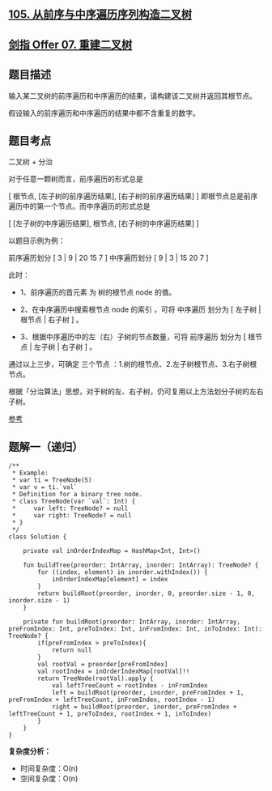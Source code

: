 ## [105. 从前序与中序遍历序列构造二叉树](https://leetcode.cn/problems/construct-binary-tree-from-preorder-and-inorder-traversal/description/)
## [剑指 Offer 07. 重建二叉树](https://leetcode.cn/problems/zhong-jian-er-cha-shu-lcof/description/?favorite=xb9nqhhg)

## 题目描述

输入某二叉树的前序遍历和中序遍历的结果，请构建该二叉树并返回其根节点。

假设输入的前序遍历和中序遍历的结果中都不含重复的数字。

## 题目考点

二叉树 + 分治

对于任意一颗树而言，前序遍历的形式总是

[ 根节点, [左子树的前序遍历结果], [右子树的前序遍历结果] ]
即根节点总是前序遍历中的第一个节点。而中序遍历的形式总是

[ [左子树的中序遍历结果], 根节点, [右子树的中序遍历结果] ]

以题目示例为例：

前序遍历划分 [ 3 | 9 | 20 15 7 ]
中序遍历划分 [ 9 | 3 | 15 20 7 ]

此时：
- 1、前序遍历的首元素 为 树的根节点 node 的值。

- 2、在中序遍历中搜索根节点 node 的索引 ，可将 中序遍历 划分为 [ 左子树 | 根节点 | 右子树 ] 。

- 3、根据中序遍历中的左（右）子树的节点数量，可将 前序遍历 划分为 [ 根节点 | 左子树 | 右子树 ] 。

通过以上三步，可确定 三个节点 ：1.树的根节点、2.左子树根节点、3.右子树根节点。

根据「分治算法」思想，对于树的左、右子树，仍可复用以上方法划分子树的左右子树。

[参考](https://leetcode.cn/problems/zhong-jian-er-cha-shu-lcof/solutions/100091/mian-shi-ti-07-zhong-jian-er-cha-shu-di-gui-fa-qin/)

## 题解一（递归）
 
```
/**
 * Example:
 * var ti = TreeNode(5)
 * var v = ti.`val`
 * Definition for a binary tree node.
 * class TreeNode(var `val`: Int) {
 *     var left: TreeNode? = null
 *     var right: TreeNode? = null
 * }
 */
class Solution {

    private val inOrderIndexMap = HashMap<Int, Int>()

    fun buildTree(preorder: IntArray, inorder: IntArray): TreeNode? {
        for ((index, element) in inorder.withIndex()) {
            inOrderIndexMap[element] = index
        }
        return buildRoot(preorder, inorder, 0, preorder.size - 1, 0, inorder.size - 1)
    }

    private fun buildRoot(preorder: IntArray, inorder: IntArray, preFromIndex: Int, preToIndex: Int, inFromIndex: Int, inToIndex: Int): TreeNode? {
        if(preFromIndex > preToIndex){
            return null
        }
        val rootVal = preorder[preFromIndex]
        val rootIndex = inOrderIndexMap[rootVal]!!
        return TreeNode(rootVal).apply {
            val leftTreeCount = rootIndex - inFromIndex
            left = buildRoot(preorder, inorder, preFromIndex + 1, preFromIndex + leftTreeCount, inFromIndex, rootIndex - 1)
            right = buildRoot(preorder, inorder, preFromIndex + leftTreeCount + 1, preToIndex, rootIndex + 1, inToIndex)
        }
    }
}
```

**复杂度分析：**

- 时间复杂度：O(n)
- 空间复杂度：O(n)
